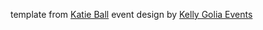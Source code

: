 
template from [Katie Ball](katieball.me/wedding-style) event design by [Kelly Golia Events](kellygolia.com) 
